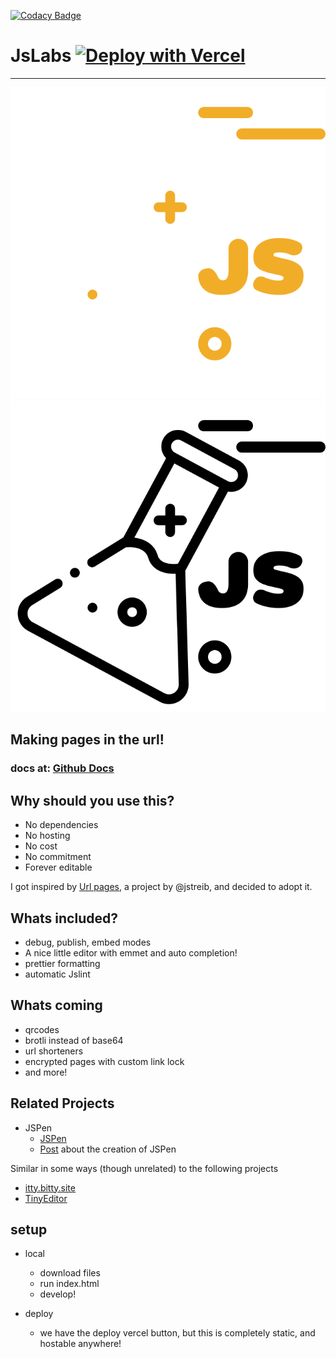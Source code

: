 [![Codacy Badge](https://api.codacy.com/project/badge/Grade/9dd445076200460db1dff9ad622034c7)](https://app.codacy.com/gh/VatsaDev/JsLabs?utm_source=github.com&utm_medium=referral&utm_content=VatsaDev/JsLabs&utm_campaign=Badge_Grade_Settings)
# JsLabs [![Deploy with Vercel](https://vercel.com/button)](https://vercel.com/new/git/external?repository-url=https%3A%2F%2Fgithub.com%2FVatsaDev%2FJsLabs)
---

![Logo](https://raw.githubusercontent.com/VatsaDev/JsLabs/497a92ac33e8267aa99636236ebced2ff2642f16/Main-page/Favicon.svg)
![Logo-black](https://raw.githubusercontent.com/VatsaDev/JsLabs/497a92ac33e8267aa99636236ebced2ff2642f16/Main-page/black-logo.svg) 
## Making pages in the url! 
### docs at: [Github Docs]()

## Why should you use this?
 - No dependencies
 - No hosting
 - No cost
 - No commitment
 - Forever editable

I got inspired by <a href="https://github.com/jstrieb/urlpages">Url pages</a>, a project by @jstreib, and decided to adopt it. 

## Whats included?
 - debug, publish, embed modes
 - A nice little editor with emmet and auto completion!
 - prettier formatting
 - automatic Jslint

## Whats coming
 - qrcodes
 - brotli instead of base64
 - url shorteners
 - encrypted pages with custom link lock
 - and more!

## Related Projects

-  JSPen
    - [JSPen](http://jspen.co)
    - [Post](https://medium.com/swlh/creating-jspen-a-codepen-like-editor-that-stores-pages-in-urls-b163934f06c8)
      about the creation of JSPen

Similar in some ways (though unrelated) to the following projects
- [itty.bitty.site](https://github.com/alcor/itty-bitty)
- [TinyEditor](https://github.com/umpox/TinyEditor)

## setup

- local
   - download files
   - run index.html
   - develop!

- deploy
   - we have the deploy vercel button, but this is completely static, and hostable anywhere!
